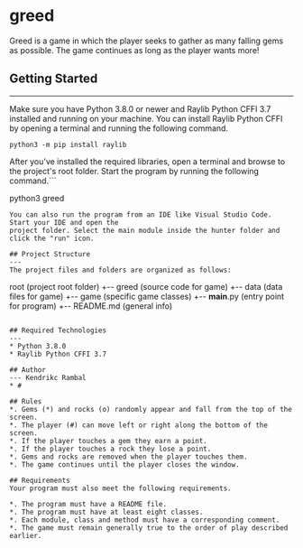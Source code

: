 # greed
Greed is a game in which the player seeks to gather as many falling gems as possible. The game continues as long as the player wants more!

## Getting Started
---
Make sure you have Python 3.8.0 or newer and Raylib Python CFFI 3.7 installed and running on your machine. You can install Raylib Python CFFI by opening a terminal and running the following command.
```
python3 -m pip install raylib
```
After you've installed the required libraries, open a terminal and browse to the project's root folder. Start the program by running the following command.```

python3 greed 
```
You can also run the program from an IDE like Visual Studio Code. Start your IDE and open the 
project folder. Select the main module inside the hunter folder and click the "run" icon.

## Project Structure
---
The project files and folders are organized as follows:
```
root                    (project root folder)
+-- greed                 (source code for game)
  +-- data              (data files for game)
  +-- game              (specific game classes)
  +-- __main__.py       (entry point for program)
+-- README.md           (general info)
```

## Required Technologies
---
* Python 3.8.0
* Raylib Python CFFI 3.7

## Author
--- Kendrikc Rambal
* # 

## Rules
*. Gems (*) and rocks (o) randomly appear and fall from the top of the screen.
*. The player (#) can move left or right along the bottom of the screen.
*. If the player touches a gem they earn a point.
*. If the player touches a rock they lose a point.
*. Gems and rocks are removed when the player touches them.
*. The game continues until the player closes the window.

## Requirements
Your program must also meet the following requirements.

*. The program must have a README file.
*. The program must have at least eight classes.
*. Each module, class and method must have a corresponding comment.
*. The game must remain generally true to the order of play described earlier.